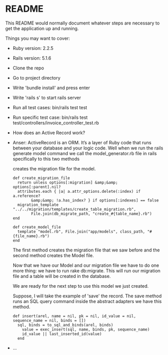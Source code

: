# README

This README would normally document whatever steps are necessary to get the
application up and running.

Things you may want to cover:

* Ruby version: 2.2.5

* Rails version: 5.1.6

* Clone the repo

* Go to project directory

* Write 'bundle install' and press enter

* Write 'rails s' to start rails server

* Run all test cases: bin/rails test test

* Run specific test case: bin/rails test test/controllers/invoice_controller_test.rb

* How does an Active Record work? 
* Anser: ActiveRecord is an ORM. It’s a layer of Ruby code that runs between your database and your logic code.
	Well when we run the rails generate model command we call the model_generator.rb file in rails specifically to this two methods

	creates the migration file for the model.
	```
	def create_migration_file
	  return unless options[:migration] &amp;&amp; options[:parent].nil?
	  attributes.each { |a| a.attr_options.delete(:index) if a.reference?
	        &amp;&amp; !a.has_index? } if options[:indexes] == false
	  migration_template "../../migration/templates/create_table_migration.rb",
	        File.join(db_migrate_path, "create_#{table_name}.rb")
	end

	def create_model_file
	  template "model.rb", File.join("app/models", class_path, "#{file_name}.rb")
	end
	```

	The first method creates the migration file that we saw before and the second method creates the Model file.

	Now that we have our Model and our migration file we have to do one more thing: we have to run rake db:migrate. This will run our migration file and a table will be created in the database.

	We are ready for the next step to use this model we just created.

	Suppose, I will take the example of 'save' the record. The save method runs an SQL query command inside the abstract adapters we have this method.

	```
	def insert(arel, name = nil, pk = nil, id_value = nil, sequence_name = nil, binds = [])
	  sql, binds = to_sql_and_binds(arel, binds)
	    value = exec_insert(sql, name, binds, pk, sequence_name)
	    id_value || last_inserted_id(value)
	  end
	```

* ...

